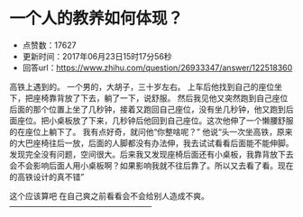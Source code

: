 # 一个人的教养如何体现？
- 点赞数：17627
- 更新时间：2017年06月23日15时17分56秒
- 回答url：https://www.zhihu.com/question/26933347/answer/122518360
<body>
 <p data-pid="-yoRXGbC">高铁上遇到的。 一个男的，大胡子，三十岁左右。 上车后他找到自己的座位坐下，把座椅靠背放了下去，躺了一下，说舒服。 然后我见他又突然跑到自己座位后面的那个位置上坐了几秒钟，接着又跑回自己座位，没有坐几秒钟，他又跑到后面座位。把小桌板放了下来，几秒钟后他回到自己座位。这次他伸了一个懒腰舒服的在座位上躺下了。 我有点好奇，就问他“你整啥呢？” 他说“头一次坐高铁，原来的大巴座椅往后一放，后面的人脚都没有办法伸，我去试试看看后面能不能伸脚。发现完全没有问题，空间很大。后来我又发现座椅后面还有小桌板，我靠背放下去会不会影响后面人用小桌板啊？如果影响我就不往后靠了。所以又去看了看。现在的高铁设计的真不错”</p>
 <p data-pid="1x4FSUSO">这个应该算吧 在自己爽之前看看会不会给别人造成不爽。 ——————————————————</p>
</body>